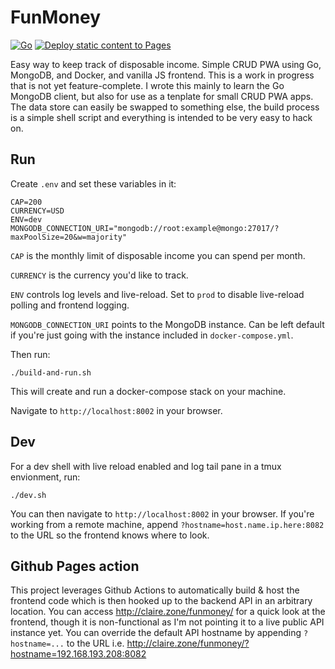 # FunMoney

[![Go](https://github.com/clairesrc/funmoney/actions/workflows/go.yml/badge.svg)](https://github.com/clairesrc/funmoney/actions/workflows/go.yml) [![Deploy static content to Pages](https://github.com/clairesrc/funmoney/actions/workflows/build-frontend.yml/badge.svg)](https://github.com/clairesrc/funmoney/actions/workflows/build-frontend.yml)

Easy way to keep track of disposable income. Simple CRUD PWA using Go, MongoDB, and Docker, and vanilla JS frontend. This is a work in progress that is not yet feature-complete. I wrote this mainly to learn the Go MongoDB client, but also for use as a tenplate for small CRUD PWA apps. The data store can easily be swapped to something else, the build process is a simple shell script and everything is intended to be very easy to hack on.

## Run

Create `.env` and set these variables in it:

```
CAP=200
CURRENCY=USD
ENV=dev
MONGODB_CONNECTION_URI="mongodb://root:example@mongo:27017/?maxPoolSize=20&w=majority"
```

`CAP` is the monthly limit of disposable income you can spend per month.

`CURRENCY` is the currency you'd like to track.

`ENV` controls log levels and live-reload. Set to `prod` to disable live-reload polling and frontend logging.

`MONGODB_CONNECTION_URI` points to the MongoDB instance. Can be left default if you're just going with the instance included in `docker-compose.yml`.

Then run:

```
./build-and-run.sh
```

This will create and run a docker-compose stack on your machine.

Navigate to `http://localhost:8002` in your browser.

## Dev

For a dev shell with live reload enabled and log tail pane in a tmux envionment, run:

```
./dev.sh
```

You can then navigate to `http://localhost:8002` in your browser. If you're working from a remote machine, append `?hostname=host.name.ip.here:8082` to the URL so the frontend knows where to look.

## Github Pages action

This project leverages Github Actions to automatically build & host the frontend code which is then hooked up to the backend API in an arbitrary location. You can access http://claire.zone/funmoney/ for a quick look at the frontend, though it is non-functional as I'm not pointing it to a live public API instance yet. You can override the default API hostname by appending `?hostname=...` to the URL i.e. http://claire.zone/funmoney/?hostname=192.168.193.208:8082
